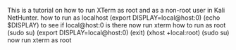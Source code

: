 This is a tutorial on how to run XTerm as root and as a non-root user in Kali NetHunter.
how to run as localhost
(export DISPLAY=local@host:0)
(echo $DISPLAY) to see if local@host:0 is there now run xterm
how to run as root 
(sudo su)
(export DISPLAY=local@host:0)
(exit)
(xhost +local:root)
(sudo su)
now run xterm as root
